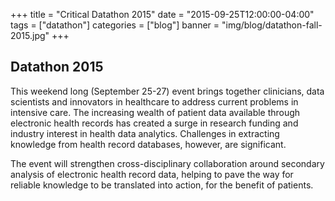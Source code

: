 +++
title = "Critical Datathon 2015"
date = "2015-09-25T12:00:00-04:00"
tags = ["datathon"]
categories = ["blog"]
banner = "img/blog/datathon-fall-2015.jpg"
+++

## Datathon 2015

This weekend long (September 25-27) event brings together clinicians, data scientists and innovators in healthcare to address current problems in intensive care. The increasing wealth of patient data available through electronic health records has created a surge in research funding and industry interest in health data analytics. Challenges in extracting knowledge from health record databases, however, are significant.

The event will strengthen cross-disciplinary collaboration around secondary analysis of electronic health record data, helping to pave the way for reliable knowledge to be translated into action, for the benefit of patients.
